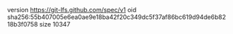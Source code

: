 version https://git-lfs.github.com/spec/v1
oid sha256:55b407005e6ea0ae9e18ba42f20c349dc5f37af86bc619d94de6b8218b3f0758
size 10347
